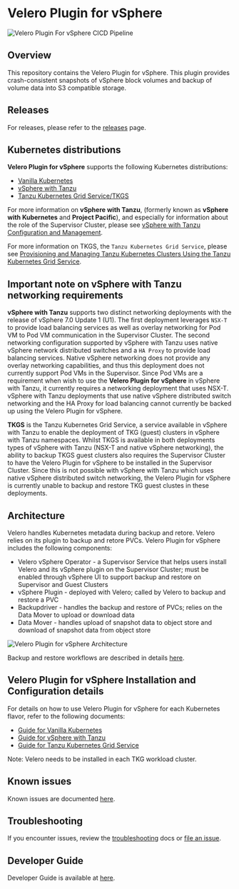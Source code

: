 # Velero Plugin for vSphere


![Velero Plugin For vSphere CICD Pipeline](https://github.com/vmware-tanzu/velero-plugin-for-vsphere/workflows/Velero%20Plugin%20For%20vSphere%20CICD%20Pipeline/badge.svg)

## Overview

This repository contains the Velero Plugin for vSphere.  This plugin provides crash-consistent snapshots of vSphere block volumes and backup of volume data into S3 compatible storage.

## Releases

For releases, please refer to the [releases](https://github.com/vmware-tanzu/velero-plugin-for-vsphere/releases) page.

## Kubernetes distributions

**Velero Plugin for vSphere** supports the following Kubernetes distributions:

- [Vanilla Kubernetes](https://github.com/kubernetes/kubernetes)
- [vSphere with Tanzu](https://blogs.vmware.com/vsphere/2019/08/introducing-project-pacific.html)
- [Tanzu Kubernetes Grid Service/TKGS](https://blogs.vmware.com/vsphere/2020/03/vsphere-7-tanzu-kubernetes-clusters.html)

For more information on **vSphere with Tanzu**, (formerly known as **vSphere with Kubernetes** and **Project Pacific**), and especially for information about the role of the Supervisor Cluster, please see [vSphere with Tanzu Configuration and Management](https://docs.vmware.com/en/VMware-vSphere/7.0/vmware-vsphere-with-kubernetes/GUID-152BE7D2-E227-4DAA-B527-557B564D9718.html).

For more information on TKGS, the ```Tanzu Kubernetes Grid Service```, please see [Provisioning and Managing Tanzu Kubernetes Clusters Using the Tanzu Kubernetes Grid Service](https://docs.vmware.com/en/VMware-vSphere/7.0/vmware-vsphere-with-kubernetes/GUID-7E00E7C2-D1A1-4F7D-9110-620F30C02547.html).

## Important note on vSphere with Tanzu networking requirements

**vSphere with Tanzu** supports two distinct networking deployments with the release of vSphere 7.0 Update 1 (U1). The first deployment leverages ```NSX-T``` to provide load balancing services as well as overlay networking for Pod VM to Pod VM communication in the Supervisor Cluster. The second networking configuration supported by vSphere with Tanzu uses native vSphere network distributed switches and a ```HA Proxy``` to provide load balancing services. Native vSphere networking does not provide any overlay networking capabilities, and thus this deployment does not currently support Pod VMs in the Supervisor. Since Pod VMs are a requirement when wish to use the **Velero Plugin for vSphere** in vSphere with Tanzu, it currently requires a networking deployment that uses NSX-T. vSphere with Tanzu deployments that use native vSphere distributed switch networking and the HA Proxy for load balancing cannot currently be backed up using the Velero Plugin for vSphere.

**TKGS** is the Tanzu Kubernetes Grid Service, a service available in vSphere with Tanzu to enable the deployment of TKG (guest) clusters in vSphere with Tanzu namespaces. Whilst TKGS is available in both deployments types of vSphere with Tanzu (NSX-T and native vSphere networking), the ability to backup TKGS guest clusters also requires the Supervisor Cluster to have the Velero Plugin for vSphere to be installed in the Supervisor Cluster. Since this is not possible with vSphere with Tanzu which uses native vSphere distributed switch networking, the Velero Plugin for vSphere is currently unable to backup and restore TKG guest clustes in these deployments.

## Architecture

Velero handles Kubernetes metadata during backup and retore. Velero relies on its plugin to backup and retore PVCs. Velero Plugin for vSphere includes the following components:
* Velero vSphere Operator - a Supervisor Service that helps users install Velero and its vSphere plugin on the Supervisor Cluster; must be enabled through vSphere UI to support backup and restore on Supervisor and Guest Clusters
* vSphere Plugin - deployed with Velero; called by Velero to backup and restore a PVC
* Backupdriver - handles the backup and restore of PVCs; relies on the Data Mover to upload or download data
* Data Mover - handles upload of snapshot data to object store and download of snapshot data from object store

![Velero Plugin for vSphere Architecture](docs/vsphere-plugin-architecture.png)

Backup and restore workflows are described in details [here](docs/backup-restore-workflows.md).

## Velero Plugin for vSphere Installation and Configuration details

For details on how to use Velero Plugin for vSphere for each Kubernetes flavor, refer to the following documents:

- [Guide for Vanilla Kubernetes](docs/vanilla.md)
- [Guide for vSphere with Tanzu](docs/supervisor.md)
- [Guide for Tanzu Kubernetes Grid Service](docs/guest.md)

Note: Velero needs to be installed in each TKG workload cluster.

## Known issues

Known issues are documented [here](docs/known_issues.md).

## Troubleshooting

If you encounter issues, review the [troubleshooting](docs/troubleshooting.md) docs or [file an issue](https://github.com/vmware-tanzu/velero-plugin-for-vsphere/issues).

## Developer Guide

Developer Guide is available at [here](BUILDING.md).
